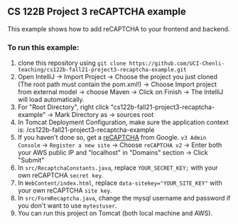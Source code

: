 ## CS 122B Project 3 reCAPTCHA example

This example shows how to add reCAPTCHA to your frontend and backend.

### To run this example: 
1. clone this repository using `git clone https://github.com/UCI-Chenli-teaching/cs122b-fall21-project3-recaptcha-example.git`
2. Open IntelliJ -> Import Project -> Choose the project you just cloned (The root path must contain the pom.xml!) -> Choose Import project from external model -> choose Maven -> Click on Finish -> The IntelliJ will load automatically.
3. For "Root Directory", right click "cs122b-fall21-project3-recaptcha-example" -> Mark Directory as -> sources root
4. In Tomcat Deployment Configuration, make sure the application context is: /cs122b-fall21-project3-recaptcha-example
5. If you haven't done so, get a [reCAPTCHA](https://www.google.com/recaptcha/intro/v3.html) from Google. 
   `v3 Admin Console` -> `Register a new site` -> Choose `reCAPTCHA v2` -> Enter both your AWS public IP and "localhost" in "Domains" section -> Click "Submit"
6. In `src/RecaptchaConstants.java`, replace `YOUR_SECRET_KEY;` with your own reCAPTCHA `secret key`.
7. In `WebContent/index.html`, replace `data-sitekey="YOUR_SITE_KEY"` with your own reCAPTCHA `site key`.
8. In `src/FormRecaptcha.java`, change the mysql username and password if you don't want to use `mytestuser`.
9. You can run this project on Tomcat (both local machine and AWS).
